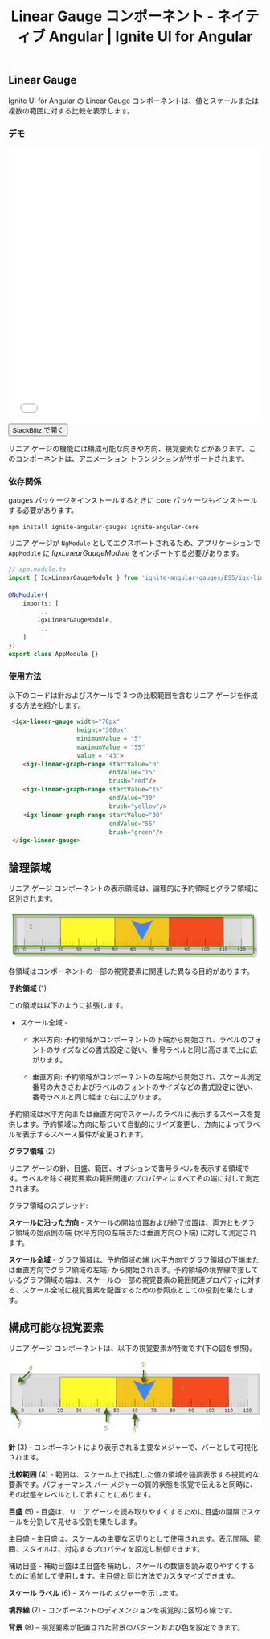 ﻿---
title: Linear Gauge コンポーネント - ネイティブ Angular | Ignite UI for Angular
_description: Ignite UI for Angular の Linear Gauge コンポーネントを使用すると、値をスケールまたは複数の範囲に比較することを表示します。
_keywords: Ignite UI for Angular, Angular, ネイティブ Angular コンポーネント スイート, ネイティブ Angular コントロール, ネイティブ Angular コンポーネント, ネイティブ Angular コンポーネント ライブラリ, Angular リニア ゲージ コンポーネント, Angular リニア ゲージ
_language: ja
---
## Linear Gauge

Ignite UI for Angular の Linear Gauge コンポーネントは、値とスケールまたは複数の範囲に対する比較を表示します。

### デモ

<div class="sample-container" style="height: 550px">
    <iframe id="linear-gauge-sample-iframe" src='{environment:demosBaseUrl}/linear-gauge-sample' width="100%" height="100%" seamless frameBorder="0" onload="onSampleIframeContentLoaded(this);"></iframe>
</div>
<div>
    <button data-localize="stackblitz" class="stackblitz-btn"   data-iframe-id="linear-gauge-sample-iframe" data-demos-base-url="{environment:demosBaseUrl}">StackBlitz で開く
    </button>
</div>

<div class="divider--half"></div>

リニア ゲージの機能には構成可能な向きや方向、視覚要素などがあります。このコンポーネントは、アニメーション トランジションがサポートされます。

### 依存関係
gauges パッケージをインストールするときに core パッケージもインストールする必要があります。

`npm install ignite-angular-gauges ignite-angular-core`

リニア ゲージが `NgModule` としてエクスポートされるため、アプリケーションで `AppModule` に _IgxLinearGaugeModule_ をインポートする必要があります。

```typescript
// app.module.ts
import { IgxLinearGaugeModule } from 'ignite-angular-gauges/ES5/igx-linear-gauge-module';

@NgModule({
    imports: [
        ...
        IgxLinearGaugeModule,
        ...
    ]
})
export class AppModule {}
```

<div class="divider--half"></div>

### 使用方法

以下のコードは針およびスケールで 3 つの比較範囲を含むリニア ゲージを作成する方法を紹介します。

```html
 <igx-linear-gauge width="70px"
                   height="300px"
                   minimumValue = "5"
                   maximumValue = "55"
                   value = "43">
    <igx-linear-graph-range startValue="0"
                            endValue="15"
                            brush="red"/>
    <igx-linear-graph-range startValue="15"
                            endValue="30"
                            brush="yellow"/>
    <igx-linear-graph-range startValue="30"
                            endValue="55"
                            brush="green"/>
 </igx-linear-gauge>
```

<div class="divider--half"></div>

## 論理領域

リニア ゲージ コンポーネントの表示領域は、論理的に予約領域とグラフ領域に区別されます。

![](../images/Linear_Gauge_1.png)
 
各領域はコンポーネントの一部の視覚要素に関連した異なる目的があります。

**予約領域** (1)

この領域は以下のように拡張します。

* スケール全域 -
    * 水平方向: 予約領域がコンポーネントの下端から開始され、ラベルのフォントのサイズなどの書式設定に従い、番号ラベルと同じ高さまで上に広がります。

    * 垂直方向: 予約領域がコンポーネントの左端から開始され、スケール測定番号の大きさおよびラベルのフォントのサイズなどの書式設定に従い、番号ラベルと同じ幅まで右に広がります。

予約領域は水平方向または垂直方向でスケールのラベルに表示するスペースを提供します。予約領域は方向に基づいて自動的にサイズ変更し、方向によってラベルを表示するスペース要件が変更されます。

**グラフ領域** (2)  

リニア ゲージの針、目盛、範囲、オプションで番号ラベルを表示する領域です。ラベルを除く視覚要素の範囲関連のプロパティはすべてその端に対して測定されます。

グラフ領域のスプレッド:

**スケールに沿った方向** - スケールの開始位置および終了位置は、両方ともグラフ領域の始点側の端 (水平方向の左端または垂直方向の下端) に対して測定されます。

**スケール全域** - グラフ領域は、予約領域の端 (水平方向でグラフ領域の下端または垂直方向でグラフ領域の左端) から開始されます。予約領域の境界線で接しているグラフ領域の端は、スケールの一部の視覚要素の範囲関連プロパティに対する、スケール全域に視覚要素を配置するための参照点としての役割を果たします。

## 構成可能な視覚要素
リニア ゲージ コンポーネントは、以下の視覚要素が特徴です(下の図を参照)。
 
![](../images/Linear_Gauge_2.png)

**針** (3) - コンポーネントにより表示される主要なメジャーで、バーとして可視化されます。

**比較範囲** (4) - 範囲は、スケール上で指定した値の領域を強調表示する視覚的な要素です。パフォーマンス バー メジャーの質的状態を視覚で伝えると同時に、その状態をレベルとして示すことにあります。

**目盛** (5) - 目盛は、リニア ゲージを読み取りやすくするために目盛の間隔でスケールを分割して見せる役割を果たします。

主目盛 - 主目盛は、スケールの主要な区切りとして使用されます。表示間隔、範囲、スタイルは、対応するプロパティを設定し制御できます。

補助目盛 - 補助目盛は主目盛を補助し、スケールの数値を読み取りやすくするために追加して使用します。主目盛と同じ方法でカスタマイズできます。

**スケール ラベル** (6) - スケールのメジャーを示します。

**境界線** (7) - コンポーネントのディメンションを視覚的に区切る線です。

**背景** (8) – 視覚要素が配置された背景のパターンおよび色を設定できます。

